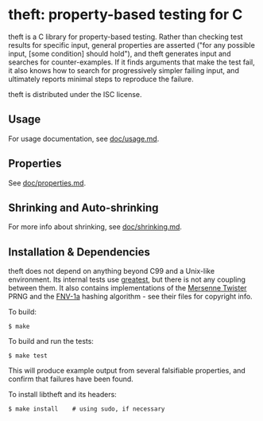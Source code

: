 # theft: property-based testing for C

theft is a C library for property-based testing. Rather than checking
test results for specific input, general properties are asserted ("for
any possible input, [some condition] should hold"), and theft generates
input and searches for counter-examples. If it finds arguments that make
the test fail, it also knows how to search for progressively simpler
failing input, and ultimately reports minimal steps to reproduce the
failure.

theft is distributed under the ISC license.


## Usage

For usage documentation, see [doc/usage.md](blob/master/doc/usage.md).


## Properties

See [doc/properties.md](blob/master/doc/properties.md).


## Shrinking and Auto-shrinking

For more info about shrinking, see
[doc/shrinking.md](blob/master/doc/properties.md).


## Installation & Dependencies

theft does not depend on anything beyond C99 and a Unix-like
environment. Its internal tests use [greatest][], but there is not any
coupling between them. It also contains implementations of the
[Mersenne Twister][mt] PRNG and the [FNV-1a][fnv] hashing algorithm -
see their files for copyright info.

[greatest]: https://github.com/silentbicycle/greatest
[mt]: http://www.math.sci.hiroshima-u.ac.jp/~m-mat/MT/emt.html
[fnv]: http://www.isthe.com/chongo/tech/comp/fnv/


To build:

    $ make

To build and run the tests:

    $ make test

This will produce example output from several falsifiable properties,
and confirm that failures have been found.

To install libtheft and its headers:

    $ make install    # using sudo, if necessary
